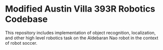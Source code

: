 # Modified Austin Villa 393R Robotics Codebase

This repository includes implementation of object recognition, localization, and other high level robotics task on the Aldebaran Nao robot in the context of robot soccer. 
